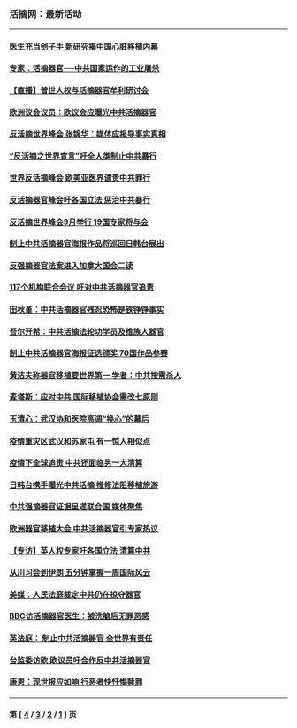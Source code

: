 ### 活摘网：最新活动
---
#### [医生充当刽子手 新研究揭中国心脏移植内幕](../../pages/nf5883/n13772291.md?10050430) 
#### [专家：活摘器官──中共国家运作的工业屠杀](../../pages/nf5883/n13761178.md?10050430) 
#### [【直播】普世人权与活摘器官牟利研讨会](../../pages/nf5883/n13425146.md?10050430) 
#### [欧洲议会议员：欧议会应曝光中共活摘器官](../../pages/nf5883/n13336571.md?10050430) 
#### [反活摘世界峰会 张锦华：媒体应报导事实真相](../../pages/nf5883/n13278502.md?10050430) 
#### [“反活摘之世界宣言”吁全人类制止中共暴行](../../pages/nf5883/n13259730.md?10050430) 
#### [世界反活摘峰会 欧美亚医界谴责中共罪行](../../pages/nf5883/n13253550.md?10050430) 
#### [反活摘器官峰会吁各国立法 惩治中共暴行](../../pages/nf5883/n13245052.md?10050430) 
#### [反活摘世界峰会9月举行 19国专家将与会](../../pages/nf5883/n13201492.md?10050430) 
#### [制止中共活摘器官海报作品将巡回日韩台展出](../../pages/nf5883/n13177791.md?10050430) 
#### [反强摘器官法案进入加拿大国会二读](../../pages/nf5883/n13033450.md?10050430) 
#### [117个机构联合会议 吁对中共活摘器官追责](../../pages/nf5883/n12775087.md?10050430) 
#### [田秋堇：中共活摘器官残忍恐怖是铁铮铮事实](../../pages/nf5883/n12702148.md?10050430) 
#### [吾尔开希：中共活摘法轮功学员及维族人器官](../../pages/nf5883/n12693197.md?10050430) 
#### [制止中共活摘器官海报征选颁奖 70国作品参赛](../../pages/nf5883/n12692050.md?10050430) 
#### [黄洁夫称器官移植要世界第一 学者：中共按需杀人](../../pages/nf5883/n12572329.md?10050430) 
#### [麦塔斯：应对中共 国际移植协会需改七原则](../../pages/nf5883/n12514711.md?10050430) 
#### [玉清心：武汉协和医院高调“换心”的幕后](../../pages/nf5883/n12298730.md?10050430) 
#### [疫情重灾区武汉和苏家屯 有一惊人相似点](../../pages/nf5883/n12150824.md?10050430) 
#### [疫情下全球追责 中共还面临另一大清算](../../pages/nf5883/n12070397.md?10050430) 
#### [日韩台携手曝光中共活摘 推修法阻移植旅游](../../pages/nf5883/n11712046.md?10050430) 
#### [中共强摘器官证据呈递联合国 媒体聚焦](../../pages/nf5883/n11546426.md?10050430) 
#### [欧洲器官移植大会 中共活摘器官引专家热议](../../pages/nf5883/n11539095.md?10050430) 
#### [【专访】英人权专家吁各国立法 清算中共](../../pages/nf5883/n11367315.md?10050430) 
#### [从川习会到伊朗 五分钟掌握一周国际风云](../../pages/nf5883/n11338520.md?10050430) 
#### [美媒：人民法庭裁定中共仍在掠夺器官](../../pages/nf5883/n11334897.md?10050430) 
#### [BBC访活摘器官医生：被洗脑后无罪恶感](../../pages/nf5883/n11335935.md?10050430) 
#### [英法庭： 制止中共活摘器官 全世界有责任](../../pages/nf5883/n11330691.md?10050430) 
#### [台监委访欧 欧议员吁合作反中共活摘器官](../../pages/nf5883/n11109190.md?10050430) 
#### [唐恩：现世报应如响 行恶者快忏悔赎罪](../../pages/nf5883/n11104016.md?10050430) 

---
#### 第 [ [4](./4.md?10050430) / [3](./3.md?10050430) / [2](./2.md?10050430) / [1](./1.md?10050430) ] 页
